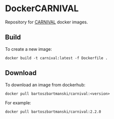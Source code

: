 
# DockerCARNIVAL

Repository for [CARNIVAL](https://github.com/saezlab/CARNIVAL/)
docker images. 

## Build

To create a new image:
```
docker build -t carnival:latest -f Dockerfile .
```

## Download

To download an image from dockerhub:
``` 
docker pull bartoszbartmanski/carnival:<version>
```
For example:
```
docker pull bartoszbartmanski/carnival:2.2.0
```

